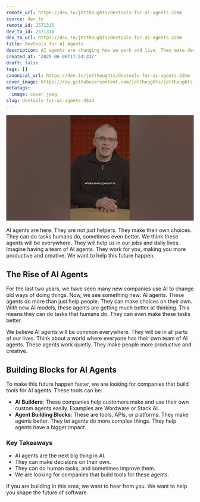 ```yaml
---
remote_url: https://dev.to/jetthoughts/devtools-for-ai-agents-22mm
source: dev_to
remote_id: 2571315
dev_to_id: 2571315
dev_to_url: https://dev.to/jetthoughts/devtools-for-ai-agents-22mm
title: Devtools for AI Agents
description: AI agents are changing how we work and live. They make decisions and improve human tasks. Learn about the tools and platforms that are building the future of AI agents.
created_at: '2025-06-06T17:54:33Z'
draft: false
tags: []
canonical_url: https://dev.to/jetthoughts/devtools-for-ai-agents-22mm
cover_image: https://raw.githubusercontent.com/jetthoughts/jetthoughts.github.io/master/content/blog/devtools-for-ai-agents-45a4/cover.jpeg
metatags:
  image: cover.jpeg
slug: devtools-for-ai-agents-45a4
---
```

[![Devtools for AI Agents](file_0.jpg)](https://www.youtube.com/watch?v=yFcWSvR6c14)

AI agents are here. They are not just helpers. They make their own choices. They can do tasks humans do, sometimes even better. We think these agents will be everywhere. They will help us in our jobs and daily lives. Imagine having a team of AI agents. They work for you, making you more productive and creative. We want to help this future happen.

## The Rise of AI Agents

For the last two years, we have seen many new companies use AI to change old ways of doing things. Now, we see something new: AI agents. These agents do more than just help people. They can make choices on their own. With new AI models, these agents are getting much better at thinking. This means they can do tasks that humans do. They can even make these tasks better.

We believe AI agents will be common everywhere. They will be in all parts of our lives. Think about a world where everyone has their own team of AI agents. These agents work quietly. They make people more productive and creative.

## Building Blocks for AI Agents

To make this future happen faster, we are looking for companies that build tools for AI agents. These tools can be:

*   **AI Builders**: These companies help customers make and use their own custom agents easily. Examples are Wordware or Stack AI.
*   **Agent Building Blocks**: These are tools, APIs, or platforms. They make agents better. They let agents do more complex things. They help agents have a bigger impact.

### Key Takeaways

*   AI agents are the next big thing in AI.
*   They can make decisions on their own.
*   They can do human tasks, and sometimes improve them.
*   We are looking for companies that build tools for these agents.

If you are building in this area, we want to hear from you. We want to help you shape the future of software.